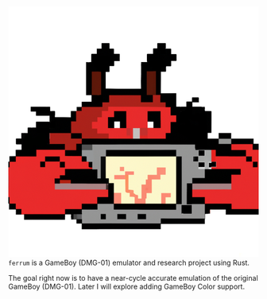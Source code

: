 ![<3](https://github.com/m0xsec/ferrum/blob/main/assets/ferrum.png?raw=true)
`ferrum` is a GameBoy (DMG-01) emulator and research project using Rust.

The goal right now is to have a near-cycle accurate emulation of the original GameBoy (DMG-01). Later I will explore adding GameBoy Color support.